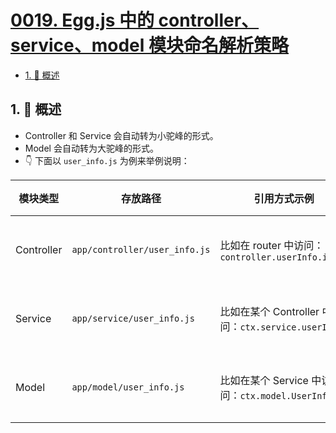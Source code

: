 # [0019. Egg.js 中的 controller、service、model 模块命名解析策略](https://github.com/Tdahuyou/TNotes.egg/tree/main/notes/0019.%20Egg.js%20%E4%B8%AD%E7%9A%84%20controller%E3%80%81service%E3%80%81model%20%E6%A8%A1%E5%9D%97%E5%91%BD%E5%90%8D%E8%A7%A3%E6%9E%90%E7%AD%96%E7%95%A5)

<!-- region:toc -->

- [1. 📝 概述](#1--概述)

<!-- endregion:toc -->

## 1. 📝 概述

- Controller 和 Service 会自动转为小驼峰的形式。
- Model 会自动转为大驼峰的形式。
- 👇 下面以 `user_info.js` 为例来举例说明：

| 模块类型 | 存放路径 | 引用方式示例 | 自动解析机制 |
| --- | --- | --- | --- |
| Controller | `app/controller/user_info.js` | 比如在 router 中访问：`controller.userInfo.index` | `user_info` 会被自动转为小驼峰形式 `userInfo` |
| Service | `app/service/user_info.js` | 比如在某个 Controller 中访问：`ctx.service.userInfo` | `user_info` 会被自动转为小驼峰形式 `userInfo` |
| Model | `app/model/user_info.js` | 比如在某个 Service 中访问：`ctx.model.UserInfo` | `user_info` 会被自动转为大驼峰形式 `UserInfo` |
